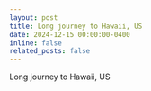 ```yaml
---
layout: post
title: Long journey to Hawaii, US
date: 2024-12-15 00:00:00-0400
inline: false
related_posts: false
---
```


Long journey to Hawaii, US
